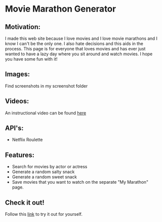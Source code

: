 # Movie Marathon Generator

## Motivation:
I made this web site because I love movies and I love movie marathons and I know I can't be the only one. I also hate decisions and this aids in the process. This page is for everyone that loves movies and has ever just wanted to have a lazy day where you sit around and watch movies. I hope you have some fun with it!

## Images:
Find screenshots in my screenshot folder

## Videos:
An instructional video can be found [here](https://youtu.be/zrjTCBtYbKo)

## API's:
* Netflix Roulette


## Features:
* Search for movies by actor or actress
* Generate a random salty snack
* Generate a random sweet snack
* Save movies that you want to watch on the separate "My Marathon" page.

## Check it out!
Follow this [link](https://marathon-generator.firebaseapp.com/) to try it out for yourself. 
